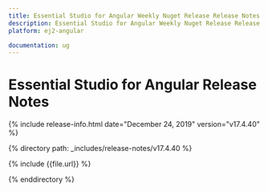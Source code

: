 ```yaml
---
title: Essential Studio for Angular Weekly Nuget Release Release Notes  
description: Essential Studio for Angular Weekly Nuget Release Release Notes  
platform: ej2-angular

documentation: ug
---
```


# Essential Studio for  Angular  Release Notes  

{% include release-info.html date="December 24, 2019"   version="v17.4.40"  %} 

{% directory path: _includes/release-notes/v17.4.40 %}

{% include {{file.url}} %}

{% enddirectory %}
